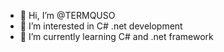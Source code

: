 - 👋 Hi, I’m @TERMQUSO
- 👀 I’m interested in C# .net development
- 🌱 I’m currently learning C# and .net framework
<!---
TERMQUSO/TERMQUSO is a ✨ special ✨ repository because its `README.md` (this file) appears on your GitHub profile.
You can click the Preview link to take a look at your changes.
--->
